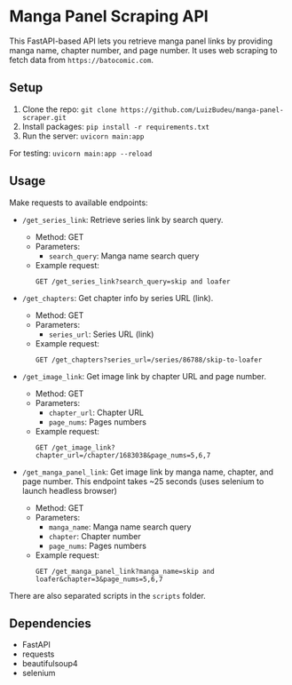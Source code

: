 # Manga Panel Scraping API

This FastAPI-based API lets you retrieve manga panel links by providing manga name, chapter number, and page number. It uses web scraping to fetch data from `https://batocomic.com`.

## Setup

1. Clone the repo: `git clone https://github.com/LuizBudeu/manga-panel-scraper.git`
2. Install packages: `pip install -r requirements.txt`
3. Run the server: `uvicorn main:app`

For testing: `uvicorn main:app --reload`

## Usage

Make requests to available endpoints:

-   `/get_series_link`: Retrieve series link by search query.

    -   Method: GET
    -   Parameters:
        -   `search_query`: Manga name search query
    -   Example request:
        ```
        GET /get_series_link?search_query=skip and loafer
        ```

-   `/get_chapters`: Get chapter info by series URL (link).

    -   Method: GET
    -   Parameters:
        -   `series_url`: Series URL (link)
    -   Example request:
        ```
        GET /get_chapters?series_url=/series/86788/skip-to-loafer
        ```

-   `/get_image_link`: Get image link by chapter URL and page number.

    -   Method: GET
    -   Parameters:
        -   `chapter_url`: Chapter URL
        -   `page_nums`: Pages numbers
    -   Example request:
        ```
        GET /get_image_link?chapter_url=/chapter/1683038&page_nums=5,6,7
        ```

-   `/get_manga_panel_link`: Get image link by manga name, chapter, and page number. This endpoint takes ~25 seconds (uses selenium to launch headless browser)
    -   Method: GET
    -   Parameters:
        -   `manga_name`: Manga name search query
        -   `chapter`: Chapter number
        -   `page_nums`: Pages numbers
    -   Example request:
        ```
        GET /get_manga_panel_link?manga_name=skip and loafer&chapter=3&page_nums=5,6,7
        ```

There are also separated scripts in the `scripts` folder.

## Dependencies

-   FastAPI
-   requests
-   beautifulsoup4
-   selenium
